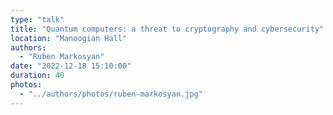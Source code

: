 ```yaml
---
type: "talk"
title: "Quantum computers: a threat to cryptography and cybersecurity"
location: "Manoogian Hall"
authors:
  - "Ruben Markosyan"
date: "2022-12-18 15:10:00"
duration: 40
photos:
  - "../authors/photos/ruben-markosyan.jpg"
---
```


